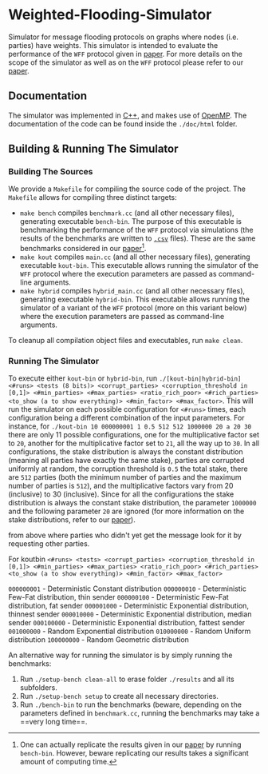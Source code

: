# Weighted-Flooding-Simulator
Simulator for message flooding protocols on graphs where nodes (i.e. parties) have weights. This simulator is intended to evaluate the performance of the `WFF` protocol given in [paper](https://eprint.iacr.org/2022/608). For more details on the scope of the simulator as well as on the `WFF` protocol please refer to our [paper](https://eprint.iacr.org/2022/608).



## Documentation
The simulator was implemented in [C++](https://en.wikipedia.org/wiki/C%2B%2B), and makes use of [OpenMP](https://en.wikipedia.org/wiki/OpenMP).
The documentation of the code can be found inside the `./doc/html` folder.


## Building & Running The Simulator

### Building The Sources
We provide a `Makefile` for compiling the source code of the project.
The `Makefile` allows for compiling three distinct targets: 
- `make bench` compiles `benchmark.cc` (and all other necessary files), generating executable `bench-bin`.
The purpose of this executable is benchmarking the performance of the `WFF` protocol via simulations (the results of the benchmarks are written to [`.csv`](https://en.wikipedia.org/wiki/Comma-separated_values) files).
These are the same benchmarks considered in our [paper](https://eprint.iacr.org/2022/608)[^1].
- `make kout` compiles `main.cc` (and all other necessary files), generating executable `kout-bin`.
This executable allows running the simulator of the `WFF` protocol where the execution parameters are passed as command-line arguments.
- `make hybrid` compiles `hybrid_main.cc` (and all other necessary files), generating executable `hybrid-bin`.
This executable allows running the simulator of a variant of the `WFF` protocol (more on this variant below) where the execution parameters are passed as command-line arguments.

To cleanup all compilation object files and executables, run `make clean`.


### Running The Simulator
To execute either `kout-bin` or `hybrid-bin`, run `./[kout-bin|hybrid-bin] <#runs> <tests (8 bits)> <corrupt_parties> <corruption_threshold in [0,1]> <#min_parties> <#max_parties> <ratio_rich_poor> <#rich_parties> <to_show (a to show everything)> <#min_factor> <#max_factor>`.
This will run the simulator on each possible configuration for `<#runs>` times, each configuration being a different combination of the input parameters.
For instance, for `./kout-bin 10 000000001 1 0.5 512 512 1000000 20 a 20 30` there are only 11 possible configurations, one for the multiplicative factor set to `20`, another for the multiplicative factor set to `21`, all the way up to `30`.
In all configurations, the stake distribution is always the constant distribution (meaning all parties have exactly the same stake), parties are corrupted uniformly at random, the corruption threshold is `0.5` the total stake, there are `512` parties (both the minimum number of parties and the maximum number of parties is `512`), and the multiplicative factors vary from 20 (inclusive) to 30 (inclusive).
Since for all the configurations the stake distribution is always the constant stake distribution, the parameter `1000000` and the following parameter `20` are ignored (for more information on the stake distributions, refer to our [paper](https://eprint.iacr.org/2022/608)).











 from above where parties who didn't yet get the message look for it by requesting other parties.



For koutbin
`<#runs> <tests> <corrupt_parties> <corruption_threshold in [0,1]> <#min_parties> <#max_parties> <ratio_rich_poor> <#rich_parties> <to_show (a to show everything)> <#min_factor> <#max_factor>`



`000000001` - Deterministic Constant distribution
`000000010` - Deterministic Few-Fat distribution, thin sender
`000000100` - Deterministic Few-Fat distribution, fat sender
`000001000` - Deterministic Exponential distribution, thinnest sender
`000010000` - Deterministic Exponential distribution, median sender
`000100000` - Deterministic Exponential distribution, fattest sender
`001000000` - Random Exponential distribution
`010000000` - Random Uniform distribution
`100000000` - Random Geometric distribution



An alternative way for running the simulator is by simply running the benchmarks:
1. Run `./setup-bench clean-all` to erase folder `./results` and all its subfolders.
2. Run `./setup-bench setup` to create all necessary directories.
3. Run `./bench-bin` to run the benchmarks (beware, depending on the parameters defined in `benchmark.cc`, running the benchmarks may take a ==very long time==.


[^1]: One can actually replicate the results given in our [paper](https://eprint.iacr.org/2022/608) by running `bench-bin`. However, beware replicating our results takes a significant amount of computing time.
